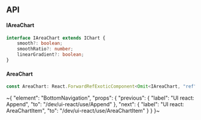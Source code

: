 

## API

#### IAreaChart

```ts
interface IAreaChart extends IChart {
    smooth?: boolean;
    smoothRatio?: number;
    linearGradient?: boolean;
}
```

#### AreaChart

```ts
const AreaChart: React.ForwardRefExoticComponent<Omit<IAreaChart, "ref"> & React.RefAttributes<unknown>>;
```


~{
  "element": "BottomNavigation",
  "props": {
    "previous": {
      "label": "UI react: Append",
      "to": "/dev/ui-react/use/Append"
    },
    "next": {
      "label": "UI react: AreaChartItem",
      "to": "/dev/ui-react/use/AreaChartItem"
    }
  }
}~
